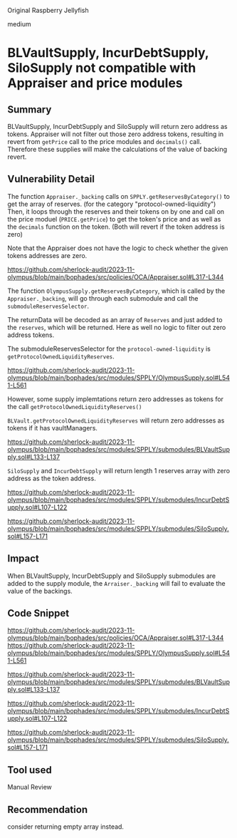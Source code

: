 Original Raspberry Jellyfish

medium

# BLVaultSupply, IncurDebtSupply, SiloSupply not compatible with Appraiser and price modules

## Summary

BLVaultSupply, IncurDebtSupply and SiloSupply will return zero address as tokens. Appraiser will not filter out those zero address tokens, resulting in revert from `getPrice` call to the price modules and `decimals()` call. Therefore these supplies will make the calculations of the value of backing revert.

## Vulnerability Detail

The function `Appraiser._backing` calls on `SPPLY.getReservesByCategory()` to get the array of reserves. (for the category "protocol-owned-liquidity")
Then, it loops through the reserves and their tokens on by one and call on the price moduel (`PRICE.getPrice`) to get the token's price and as well as the `decimals` function on the token. (Both will revert if the token address is zero)

Note that the Appraiser does not have the logic to check whether the given tokens addresses are zero.

https://github.com/sherlock-audit/2023-11-olympus/blob/main/bophades/src/policies/OCA/Appraiser.sol#L317-L344


The function `OlympusSupply.getReservesByCategory`, which is called by the `Appraiser._backing`, will go through each submodule and call the `submoduleReservesSelector`.

The returnData will be decoded as an array of `Reserves` and just added to the `reserves`, which will be returned. Here as well no logic to filter out zero address tokens.

The submoduleReservesSelector for the `protocol-owned-liquidity` is `getProtocolOwnedLiquidityReserves`.

https://github.com/sherlock-audit/2023-11-olympus/blob/main/bophades/src/modules/SPPLY/OlympusSupply.sol#L541-L561


However, some supply implemtations return zero addresses as tokens for the call `getProtocolOwnedLiquidityReserves()`

`BLVault.getProtocolOwnedLiquidityReserves` will return zero addresses as tokens if it has vaultManagers.

https://github.com/sherlock-audit/2023-11-olympus/blob/main/bophades/src/modules/SPPLY/submodules/BLVaultSupply.sol#L133-L137

`SiloSupply` and `IncurDebtSupply` will return length 1 reserves array with zero address as the token address.

https://github.com/sherlock-audit/2023-11-olympus/blob/main/bophades/src/modules/SPPLY/submodules/IncurDebtSupply.sol#L107-L122


https://github.com/sherlock-audit/2023-11-olympus/blob/main/bophades/src/modules/SPPLY/submodules/SiloSupply.sol#L157-L171

## Impact

When BLVaultSupply, IncurDebtSupply and SiloSupply submodules are added to the supply module, the `Arraiser._backing` will fail to evaluate the value of the backings.

## Code Snippet

https://github.com/sherlock-audit/2023-11-olympus/blob/main/bophades/src/policies/OCA/Appraiser.sol#L317-L344
https://github.com/sherlock-audit/2023-11-olympus/blob/main/bophades/src/modules/SPPLY/OlympusSupply.sol#L541-L561

https://github.com/sherlock-audit/2023-11-olympus/blob/main/bophades/src/modules/SPPLY/submodules/BLVaultSupply.sol#L133-L137

https://github.com/sherlock-audit/2023-11-olympus/blob/main/bophades/src/modules/SPPLY/submodules/IncurDebtSupply.sol#L107-L122

https://github.com/sherlock-audit/2023-11-olympus/blob/main/bophades/src/modules/SPPLY/submodules/SiloSupply.sol#L157-L171

## Tool used

Manual Review

## Recommendation

consider returning empty array instead.